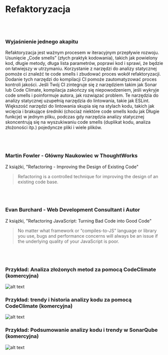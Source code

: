 # Refaktoryzacja

<br/><br/>

### Wyjaśnienie jednego akapitu

Refaktoryzacja jest ważnym procesem w iteracyjnym przepływie rozwoju. Usunięcie „Code smells” (złych praktyk kodowania), takich jak powielony kod, długie metody, długa lista parametrów, poprawi kod i sprawi, że będzie on łatwiejszy w utrzymaniu. Korzystanie z narzędzi do analizy statycznej pomoże ci znaleźć te code smells i zbudować proces wokół refaktoryzacji. Dodanie tych narzędzi do kompilacji CI pomoże zautomatyzować proces kontroli jakości. Jeśli Twój CI zintegruje się z narzędziem takim jak Sonar lub Code Climate, kompilacja zakończy się niepowodzeniem, jeśli wykryje code smells i poinformuje autora, jak rozwiązać problem. Te narzędzia do analizy statycznej uzupełnią narzędzia do lintowania, takie jak ESLint. Większość narzędzi do lintowania skupia się na stylach kodu, takich jak wcięcia i brakujące średniki (chociaż niektóre code smells kodu jak Długie funkcje) w jednym pliku, podczas gdy narzędzia analizy statycznej skoncentrują się na wyszukiwaniu code smells (duplikat kodu, analiza złożoności itp.) pojedyncze pliki i wiele plików.

<br/><br/>


### Martin Fowler - Główny Naukowiec w ThoughtWorks

 Z książki, "Refactoring - Improving the Design of Existing Code"

 > Refactoring is a controlled technique for improving the design of an existing code base.

<br/><br/>

### Evan Burchard - Web Development Consultant i Autor

 Z książki, "Refactoring JavaScript: Turning Bad Code into Good Code"

 > No matter what framework or
“compiles-to-JS” language or library you use, bugs and performance concerns
will always be an issue if the underlying quality of your JavaScript is poor.

<br/><br/>

 ### Przykład: Analiza złożonych metod za pomocą CodeClimate (komercyjna)

![alt text](https://github.com/i0natan/nodebestpractices/blob/master/assets/images/codeanalysis-climate-complex-methods.PNG "Complex methods analysis")

### Przykład: trendy i historia analizy kodu za pomocą CodeClimate (komercyjna)

![alt text](https://github.com/i0natan/nodebestpractices/blob/master/assets/images/codeanalysis-climate-history.PNG "Code analysis history")

### Przykład: Podsumowanie analizy kodu i trendy w SonarQube (komercyjna)

![alt text](https://github.com/i0natan/nodebestpractices/blob/master/assets/images/codeanalysis-sonarqube-dashboard.PNG "Code analysis history")


<br/><br/>
